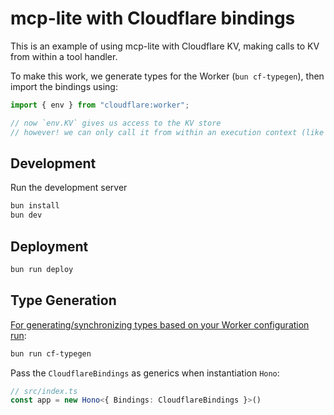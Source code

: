 # mcp-lite with Cloudflare bindings

This is an example of using mcp-lite with Cloudflare KV, making calls to KV from within a tool handler.

To make this work, we generate types for the Worker (`bun cf-typegen`), then import the bindings using:

```ts
import { env } from "cloudflare:worker";

// now `env.KV` gives us access to the KV store
// however! we can only call it from within an execution context (like inside a tool call)
```

## Development

Run the development server

```sh
bun install
bun dev
```

## Deployment 

```sh
bun run deploy
```

## Type Generation

[For generating/synchronizing types based on your Worker configuration run](https://developers.cloudflare.com/workers/wrangler/commands/#types):

```sh
bun run cf-typegen
```

Pass the `CloudflareBindings` as generics when instantiation `Hono`:

```ts
// src/index.ts
const app = new Hono<{ Bindings: CloudflareBindings }>()
```
